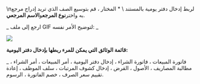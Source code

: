 \nلربط إدخال دفتر يومية بالمستند \ * المختار ، قم بتوسيع الصف الذي تريد إدراج مرجع به واختر**نوع المرجع**و**الاسم المرجعي**.

_ ارجع إلى ملف GIF لتوضيح الأمر نفسه: _

![](https://docs.erpnext.com/files/I4KjJJB.gif)

**قائمة الوثائق التي يمكن للمرء ربطها بإدخال دفتر اليومية:**

_ فاتورة المبيعات ، فاتورة الشراء ، إدخال دفتر اليومية ، أمر المبيعات ، أمر الشراء ، مطالبة المصاريف ، الأصول ، القرض ، إدخال كشوف المرتبات ، سلف الموظف ، إعادة تقييم سعر الصرف ، خصم الفاتورة ، الرسوم.